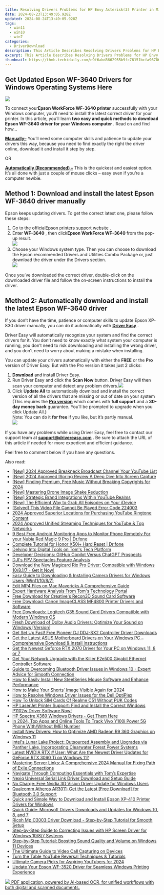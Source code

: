 ```yaml
---
title: Resolving Drivers Problems for HP Envy Asterisk(3) Printer in Microsoft Windows
date: 2024-08-23T13:49:05.928Z
updated: 2024-08-24T13:49:05.928Z
tags:
  - win11
  - win10
  - win7
categories:
  - DriverDownload
description: This Article Describes Resolving Drivers Problems for HP Envy Asterisk(3) Printer in Microsoft Windows
excerpt: This Article Describes Resolving Drivers Problems for HP Envy Asterisk(3) Printer in Microsoft Windows
thumbnail: https://thmb.techidaily.com/e9f6abd8662955b9fc76151bcfa96786be75ef68a255d5c3126b3ad30bf05b53.jpg
---
```


## Get Updated Epson WF-3640 Drivers for Windows Operating Systems Here

![](https://images.drivereasy.com/wp-content/uploads/2018/09/img_5bacc4586682e.jpg)

 To connect your**Epson WorkForce WF-3640 printer** successfully with your Windows computer, you’ll need to install the latest correct driver for your printer. In this article, you’ll learn **two easy and quick methods to download Epson WF-3640 driver for your Windows computer** . Read on and find how…

[**Manually–**](https://tools.techidaily.com/drivereasy/download/) You’ll need some computer skills and patience to update your drivers this way, because you need to find exactly the right the driver online, download it and install it step by step.

OR

**[Automatically (Recommended) –](https://www.drivereasy.com/knowledge/epson-wf-3640-driver-download-for-windows-computer/#auto)**  This is the quickest and easiest option. It’s all done with just a couple of mouse clicks – easy even if you’re a computer newbie.

## Method 1: Download and install the latest Epson WF-3640 driver manually

 Epson keeps updating drivers. To get the correct latest one, please follow these steps:

1. Go to the official[Epson printers support website](https://epson.com/Support/Printers/sh/s1) .
2. Enter **WF-3640** , then click**Epson WorkForce WF-3640**  from the pop-up result.  
![](https://images.drivereasy.com/wp-content/uploads/2018/09/img_5bacc538d5b7f.jpg)
3. Choose your Windows system type. Then you can choose to download the Epson recommended Drivers and Utilities Combo Package or, just download the driver under the Drivers section.  
![](https://images.drivereasy.com/wp-content/uploads/2018/09/img_5bacc5e32d3b3.jpg)

 Once you’ve downloaded the correct driver, double-click on the downloaded driver file and follow the on-screen instructions to install the driver.

## Method 2: Automatically download and install the latest Epson WF-3640 driver

 If you don’t have the time, patience or computer skills to update Epson XP-830 driver manually, you can do it automatically with **[Driver Easy](https://tools.techidaily.com/drivereasy/download/)**  .

 Driver Easy will automatically recognize your system and find the correct drivers for it. You don’t need to know exactly what system your computer is running, you don’t need to risk downloading and installing the wrong driver, and you don’t need to worry about making a mistake when installing.

 You can update your drivers automatically with either the **FREE**   or the **Pro**   version of Driver Easy. But with the Pro version it takes just 2 clicks:

1. **[Download](https://tools.techidaily.com/drivereasy/download/)**  and install Driver Easy.
2. Run Driver Easy and click the **Scan Now**   button. Driver Easy will then scan your computer and detect any problem drivers.![](https://images.drivereasy.com/wp-content/uploads/2018/09/img_5ba1ea290d77b.jpg)
3. Click **Update All**  to automatically download and install the correct version of all the drivers that are missing or out of date on your system  (This requires the **[Pro version](https://tools.techidaily.com/drivereasy/download/)**  which comes with **full support** and a **30-day money back**  guarantee. You’ll be prompted to upgrade when you click Update All.)  
Note: You can do it   **for free**  if you like, but it’s partly manual.  
![](https://images.drivereasy.com/wp-content/uploads/2018/09/img_5bacc79318441.jpg)

 If you have any problems while using Driver Easy, feel free to contact our support team at **<support@drivereasy.com>** . Be sure to attach the URL of this article if needed for more expedient and efficient guidance.

Feel free to comment below if you have any questions.

<ins class="adsbygoogle"
     style="display:block"
     data-ad-format="autorelaxed"
     data-ad-client="ca-pub-7571918770474297"
     data-ad-slot="1223367746"></ins>



<ins class="adsbygoogle"
     style="display:block"
     data-ad-client="ca-pub-7571918770474297"
     data-ad-slot="8358498916"
     data-ad-format="auto"
     data-full-width-responsive="true"></ins>

<span class="atpl-alsoreadstyle">Also read:</span>
<div><ul>
<li><a href="https://youtube-lab.techidaily.com/024-approved-breakneck-broadcast-channel-your-youtube-list/"><u>[New] 2024 Approved  Breakneck Broadcast  Channel Your YouTube List</u></a></li>
<li><a href="https://screen-recording.techidaily.com/new-2024-approved-ispring-review-a-deep-dive-into-screen-capture/"><u>[New] 2024 Approved  ISpring Review  A Deep Dive Into Screen Capture</u></a></li>
<li><a href="https://eaxpv-info.techidaily.com/new-finding-premium-free-music-without-breaking-copyrights-for-2024/"><u>[New] Finding Premium, Free Music Without Breaking Copyrights for 2024</u></a></li>
<li><a href="https://extra-skills.techidaily.com/new-mastering-drone-image-shake-reduction/"><u>[New] Mastering Drone Image Shake Reduction</u></a></li>
<li><a href="https://extra-skills.techidaily.com/new-strategic-brand-integrations-within-youtube-realms/"><u>[New] Strategic Brand Integrations Within YouTube Realms</u></a></li>
<li><a href="https://some-approaches.techidaily.com/new-the-efficient-way-to-grab-all-episodes-on-your-idevice/"><u>[New] The Efficient Way to Grab All Episodes on Your iDevice</u></a></li>
<li><a href="https://data-wizards.techidaily.com/solved-this-video-file-cannot-be-played-error-code-224003/"><u>[Solved] This Video File Cannot Be Played Error Code 224003</u></a></li>
<li><a href="https://fox-access.techidaily.com/2024-approved-superior-locations-for-purchasing-youtube-ringtone-content/"><u>2024 Approved  Superior Locations for Purchasing YouTube Ringtone Content</u></a></li>
<li><a href="https://youtube-lab.techidaily.com/approved-unified-streaming-techniques-for-youtube-and-top-networks/"><u>2024 Approved  Unified Streaming Techniques for YouTube & Top Networks</u></a></li>
<li><a href="https://android-location.techidaily.com/9-best-free-android-monitoring-apps-to-monitor-phone-remotely-for-your-nubia-red-magic-9-pro-drfone-by-drfone-virtual/"><u>9 Best Free Android Monitoring Apps to Monitor Phone Remotely For your Nubia Red Magic 9 Pro | Dr.fone</u></a></li>
<li><a href="https://techidaily.com/complete-tutorial-for-honor-x50iplus-hard-reset-drfone-by-drfone-reset-android-reset-android/"><u>Complete Tutorial for Honor X50i+ Hard Reset | Dr.fone</u></a></li>
<li><a href="https://hardware-updates.techidaily.com/delving-into-digital-tools-on-toms-tech-platform/"><u>Delving Into Digital Tools on Tom's Tech Platform</u></a></li>
<li><a href="https://tech-savvy.techidaily.com/developer-decisions-github-copilot-versus-chatgpt-prospects/"><u>Developer Decisions: GitHub Copilot Versus ChatGPT Prospects</u></a></li>
<li><a href="https://fox-access.techidaily.com/djis-fpv-spectacles-feature-analysis/"><u>DJI's FPV Spectacles Feature Analysis</u></a></li>
<li><a href="https://hardware-updates.techidaily.com/1722977602649-download-the-new-magicard-rio-pro-driver-compatible-with-windows-10817-get-it-now/"><u>Download the New Magicard Rio Pro Driver: Compatible with Windows 10/8.1/7 - Get It Now!</u></a></li>
<li><a href="https://hardware-updates.techidaily.com/easy-guide-to-downloading-and-installing-camera-drivers-for-windows-users-win111087/"><u>Easy Guide to Downloading & Installing Camera Drivers for Windows Users (Win11/10/8/7)</u></a></li>
<li><a href="https://ai-vdieo-software.techidaily.com/edit-mp4-files-on-mac-mavericks-a-comprehensive-guide/"><u>Edit MP4 Files on Mac Mavericks A Comprehensive Guide</u></a></li>
<li><a href="https://hardware-updates.techidaily.com/expert-hardware-analysis-from-toms-technology-portal/"><u>Expert Hardware Analysis From Tom's Technology Portal</u></a></li>
<li><a href="https://hardware-updates.techidaily.com/free-download-for-creatives-recon3d-sound-card-software/"><u>Free Download for Creative's Recon3D Sound Card Software</u></a></li>
<li><a href="https://hardware-updates.techidaily.com/1722968856195-free-download-canon-imageclass-mf4800-printer-drivers-and-software/"><u>Free Download: Canon ImageCLASS MF4800 Printer Drivers and Software</u></a></li>
<li><a href="https://hardware-updates.techidaily.com/free-downloads-logitech-g35-sound-card-drivers-compatible-with-modern-windows-os/"><u>Free Downloads: Logitech G35 Sound Card Drivers Compatible with Modern Windows OS</u></a></li>
<li><a href="https://hardware-updates.techidaily.com/fresh-download-of-dolby-audio-drivers-optimize-your-sound-on-windows-version/"><u>Fresh Download of Dolby Audio Drivers: Optimize Your Sound on Windows [Version]</u></a></li>
<li><a href="https://hardware-updates.techidaily.com/get-set-up-fast-free-pioneer-dj-ddj-sx2-controller-driver-downloads/"><u>Get Set Up Fast! Free Pioneer DJ DDJ-SX2 Controller Driver Downloads</u></a></li>
<li><a href="https://hardware-updates.techidaily.com/get-the-latest-asus-motherboard-drivers-on-your-windows-pc-comprehensive-download-and-install-instructions/"><u>Get the Latest ASUS Motherboard Drivers on Your Windows PC – Comprehensive Download & Install Instructions</u></a></li>
<li><a href="https://hardware-updates.techidaily.com/get-the-newest-geforce-rtx-2070-driver-for-your-pc-on-windows-11-8-or-7/"><u>Get the Newest Geforce RTX 2070 Driver for Your PC on Windows 11, 8 or 7</u></a></li>
<li><a href="https://hardware-updates.techidaily.com/get-your-network-upgrade-with-the-killer-e2e500-gigabit-ethernet-controller-software/"><u>Get Your Network Upgrade with the Killer E2e500 Gigabit Ethernet Controller Software</u></a></li>
<li><a href="https://hardware-updates.techidaily.com/guide-to-overcoming-bluetooth-driver-issues-in-windows-10-expert-advice-for-smooth-connection/"><u>Guide to Overcoming Bluetooth Driver Issues in Windows 10 - Expert Advice for Smooth Connection</u></a></li>
<li><a href="https://hardware-updates.techidaily.com/how-to-easily-install-new-steelseries-mouse-software-and-enhance-performance/"><u>How to Easily Install New SteelSeries Mouse Software and Enhance Performance</u></a></li>
<li><a href="https://youtube-stream.techidaily.com/how-to-make-your-shorts-image-visible-again-for-2024/"><u>How to Make Your Shorts' Image Visible Again for 2024</u></a></li>
<li><a href="https://hardware-updates.techidaily.com/how-to-resolve-windows-driver-issues-for-the-dell-optiplex/"><u>How to Resolve Windows Driver Issues for the Dell OptiPlex</u></a></li>
<li><a href="https://sim-unlock.techidaily.com/how-to-unlock-sim-cards-of-realme-c51-without-puk-codes-by-drfone-android/"><u>How To Unlock SIM Cards Of Realme C51 Without PUK Codes</u></a></li>
<li><a href="https://hardware-updates.techidaily.com/hp-laserjet-printer-support-find-and-install-the-correct-windows-p1102w-driver-software-now/"><u>HP LaserJet Printer Support: Find and Install the Correct Windows P1102w Driver Software Now!</u></a></li>
<li><a href="https://hardware-updates.techidaily.com/hp-spectre-x360-windows-drivers-get-them-here/"><u>HP Spectre X360 Windows Drivers - Get Them Here</u></a></li>
<li><a href="https://unlock-android.techidaily.com/in-2024-top-apps-and-online-tools-to-track-vivo-y100i-power-5g-phone-withwithout-imei-number-by-drfone-android/"><u>In 2024, Top Apps and Online Tools To Track Vivo Y100i Power 5G Phone With/Without IMEI Number</u></a></li>
<li><a href="https://hardware-updates.techidaily.com/install-new-drivers-how-to-optimize-amd-radeon-r9-360-graphics-on-windows-11/"><u>Install New Drivers: How to Optimize AMD Radeon R9 360 Graphics on Windows 11</u></a></li>
<li><a href="https://hardware-updates.techidaily.com/intels-lunar-lake-project-outsourced-assembly-and-upgrades-via-panther-lake-incorporating-clearwater-forest-power-systems/"><u>Intel's Lunar Lake Project: Outsourced Assembly and Upgrades via Panther Lake, Incorporating Clearwater Forest Power Systems</u></a></li>
<li><a href="https://hardware-updates.techidaily.com/latest-nvidia-rtx-user-what-are-the-newest-driver-updates-for-geforce-rtx-3060-ti-on-windows-11/"><u>Latest NVIDIA RTX # User: What Are the Newest Driver Updates for GeForce RTX 3060 Ti on Windows 11?</u></a></li>
<li><a href="https://win-able.techidaily.com/mastering-server-links-a-comprehensive-2024-manual-for-fixing-path-of-exile-connections/"><u>Mastering Server Links: A Comprehensive 2024 Manual for Fixing Path of Exile Connections</u></a></li>
<li><a href="https://hardware-updates.techidaily.com/navigate-through-computing-essentials-with-toms-expertise/"><u>Navigate Through Computing Essentials with Tom’s Expertise</u></a></li>
<li><a href="https://hardware-updates.techidaily.com/nexiq-universal-serial-link-driver-download-and-setup-guide/"><u>Nexiq Universal Serial Link Driver Download and Setup Guide</u></a></li>
<li><a href="https://hardware-updates.techidaily.com/1722972799499-no-charge-free-nvidia-3d-vision-driver-update-for-windows-users/"><u>No Charge: Free Nvidia 3D Vision Driver Update for Windows Users</u></a></li>
<li><a href="https://hardware-updates.techidaily.com/qualcomm-atheros-ar3011-get-the-latest-free-download-for-bluetooth-30-support/"><u>Qualcomm Atheros AR3011: Get the Latest [Free Download] for Bluetooth 3.0 Support</u></a></li>
<li><a href="https://hardware-updates.techidaily.com/quick-and-simple-way-to-download-and-install-epson-xp-410-printer-drivers-for-windows/"><u>Quick and Simple Way to Download and Install Epson XP-410 Printer Drivers for Windows</u></a></li>
<li><a href="https://hardware-updates.techidaily.com/quick-guide-microsoft-drivers-downloads-and-updates-for-windows-10-8-and-7/"><u>Quick Guide: Microsoft Drivers Downloads and Updates for Windows 10, 8, and 7</u></a></li>
<li><a href="https://hardware-updates.techidaily.com/ricoh-mp-c3003-driver-download-step-by-step-tutorial-for-smooth-setup/"><u>Ricoh Mp C3003 Driver Download - Step-by-Step Tutorial for Smooth Setup</u></a></li>
<li><a href="https://hardware-updates.techidaily.com/step-by-step-guide-to-correcting-issues-with-hp-screen-driver-for-windows-1087-systems/"><u>Step-by-Step Guide to Correcting Issues with HP Screen Driver for Windows 10/8/7 Systems</u></a></li>
<li><a href="https://sound-issues.techidaily.com/step-by-step-tutorial-boosting-sound-quality-and-volume-on-windows-11-devices/"><u>Step-by-Step Tutorial: Boosting Sound Quality and Volume on Windows 11 Devices</u></a></li>
<li><a href="https://screen-mirroring-recording.techidaily.com/the-ultimate-guide-to-video-call-capturing-on-devices/"><u>The Ultimate Guide to Video Call Capturing on Devices</u></a></li>
<li><a href="https://youtube-videos.techidaily.com/turn-the-table-youtube-reversal-techniques-and-tutorials/"><u>Turn the Table  YouTube Reversal Techniques & Tutorials</u></a></li>
<li><a href="https://facebook-record-videos.techidaily.com/ultimate-camera-picks-for-aspiring-youtubers-for-2024/"><u>Ultimate Camera Picks for Aspiring YouTubers for 2024</u></a></li>
<li><a href="https://hardware-updates.techidaily.com/update-your-epson-wf-3520-driver-for-seamless-windows-printing-experience/"><u>Update Your Epson WF-3520 Driver for Seamless Windows Printing Experience</u></a></li>
</ul></div>

<!-- affiliate ads begin -->
<a href="https://checkout.abbyy.com/order/checkout.php?PRODS=39254762&QTY=1&AFFILIATE=108875&CART=1"> <img src="https://secure.avangate.com/images/merchant/0e5fb5c76fca16adbee503c9aff393cd/products/11_FR-Badges-NEW-FR-Standard-16-WIN-200.png" border="0"> PDF application, powered by AI-based OCR, for unified workflows with both digital and scanned documents. </a>
<!-- affiliate ads end -->